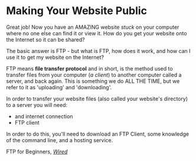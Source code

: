 # Making Your Website Public

Great job! Now you have an AMAZING website *stuck* on your computer where no one else can find it or view it. How do you get your website onto the Internet so it can be shared? 

The basic answer is FTP - but what is FTP, how does it work, and how can I use it to get my website on the Internet? 

FTP means **file transfer protocol** and in short, is the method used to transfer files from your computer (*a client*) to another computer called a server, and back again. This is something we do ALL THE TIME, but we refer to it as 'uploading' and 'downloading'. 

In order to transfer your website files (also called your website's directory) to a server you will need:
- and internet connection
- FTP client

In order to do this, you'll need to download an FTP Client, some knowledge of the command line, and a hosting service. 

FTP for Beginners, [*Wired*](https://www.wired.com/2010/02/ftp_for_beginners/)